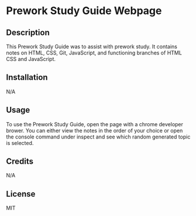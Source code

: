 # Prework Study Guide Webpage

## Description

This Prework Study Guide was to assist with prework study. It contains notes on HTML, CSS, Git, JavaScript, and functioning branches of HTML CSS and JavaScript.

## Installation

N/A

## Usage

To use the Prework Study Guide, open the page with a chrome developer brower. You can either view the notes in the order of your choice or open the console command under inspect and see which random generated topic is selected. 
## Credits

N/A

## License

MIT